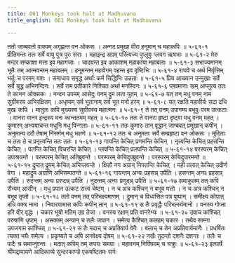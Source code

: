 ```yaml
---
title: 061 Monkeys took halt at Madhuvana
title_english: 061 Monkeys took halt at Madhuvana

---
```

<div class="audioEmbed"  caption="श्रीराम-हरिसीताराममूर्ति-घनपाठिभ्यां वचनम्" src="https://archive.org/download/Ramayana-recitation-Sriram-harisItArAmamUrti-Ghanapaati-v2/Kanda_5/Kanda_5_SK-061-Monkeys_took_halt_at_Madhuvana.mp3"></div>
ततो जाम्बवतो वाक्यम् अगृह्णन्त वन ओकसः ।  
अन्गद प्रमुखा वीरा हनूमान् च महाकपिः ॥ ५-६१-१  
प्रीतिमन्तः ततः सर्वे वायु पुत्र पुरः सराः ।  
महाइन्द्र अग्रम् परित्यज्य पुप्लुवुः प्लवग ऋषभाः ॥ ५-६१-२  
मेरु मन्दर सम्काशा मत्ता इव महागजाः ।  
चादयन्त इव आकाशम् महाकाया महाबलाः ॥ ५-६१-३  
सभाज्यमानम् भूतैः तम् आत्मवन्तम् महाबलम् ।  
हनूमन्तम् महावेगम् वहन्त इव दृष्टिभिः ॥ ५-६१-४  
राघवे च अर्थ निर्वृत्तिम् भर्तुः च परमम् यशः ।  
समाधाय समृद्ध अर्थाः कर्म सिद्धिभिः उन्नताः ॥ ५-६१-५  
प्रिय आख्यान उन्मुखाः सर्वे सर्वे युद्ध अभिनन्दिनः ।  
सर्वे राम प्रतीकारे निश्चित अर्था मनस्विनः ॥ ५-६१-६  
प्लवमानाः खम् आप्लुत्य ततः ते कानन ओक्सकः ।  
नन्दन उपमम् आसेदुः वनम् द्रुम लता युतम् ॥ ५-६१-७  
यत् तन् मधु वनम् नाम सुग्रीवस्य अभिरक्षितम् ।  
अधृष्यम् सर्व भूतानाम् सर्व भूत मनो हरम् ॥ ५-६१-८  
यत् रक्षति महावीर्यः सदा दधि मुखः कपिः ।  
मातुलः कपि मुख्यस्य सुग्रीवस्य महात्मनः ॥ ५-६१-९  
ते तत् वनम् उपागम्य बभूवुः परम उत्कटाः ।  
वानरा वानर इन्द्रस्य मनः कान्ततमम् महत् ॥ ५-६१-१०  
ततः ते वानरा हृष्टा दृष्ट्वा मधु वनम् महत् ।  
कुमारम् अभ्ययाचन्त मधूनि मधु पिन्गलाः ॥ ५-६१-११  
ततः कुमारः तान् वृद्धान् जाम्बवत् प्रमुखान् कपीन् ।  
अनुमान्य ददौ तेषाम् निसर्गम् मधु भक्षणे ॥ ५-६१-१२  
ततः च अनुमताः सर्वे सम्प्रहृष्टा वन ओकसः ।  
मुदिताः च ततः ते च प्रनृत्यन्ति ततः ततः ॥ ५-६१-१३  
गायन्ति केचित् प्रणमन्ति केचिन् ।  
नृत्यन्ति केचित् प्रहसन्ति केचित् ।  
पतन्ति केचित् विचरन्ति केचित् ।  
प्लवन्ति केचित् प्रलपन्ति केचित् ॥ ५-६१-१४  
परस्परम् केचित् उपाश्रयन्ते ।  
परस्परम् केचित् अतिब्रुवन्ते ।  
परस्परम् केचिदुपब्रुवन्ते ।  
परस्परम् केचिदुपारमन्ते ॥ ५-६१-१५  
द्रुमात् द्रुमम् केचित् अभिप्लवन्ते ।  
क्षितौ नग अग्रान् निपतन्ति केचित् ।  
मही तलात् केचित् उदीर्ण वेगा ।  
महाद्रुम अग्राणि अभिसम्पतन्ते ॥ ५-६१-१६  
गायन्तम् अन्यः प्रहसन्न् उपैति ।  
हसन्तम् अन्यः प्रहसन्न् उपैति ।  
रुदन्तम् अन्यः प्ररुदन्न् उपैति ।  
नुदन्तम् अन्यः प्रणुदन्न् उपैति ॥ ५-६१-१७  
समाकुलम् तत् कपि सैन्यम् आसीन् ।  
मधु प्रपान उत्कट सत्त्व चेष्टम् ।  
न च अत्र कश्चिन् न बभूव मत्तो ।  
न च अत्र कश्चिन् न बभूव तृप्तो ॥ ५-६१-१८  
ततो वनम् तत् परिभक्ष्यमाणम् ।  
द्रुमान् च विध्वंसित पत्र पुष्पान् ।  
समीक्ष्य कोपात् दधि वक्त्र नामा ।  
निवारयामास कपिः कपीन् तान् ॥ ५-६१-१९  
स तैः प्रवृद्धैः परिभर्त्स्यमानो ।  
वनस्य गोप्ता हरि वीर वृद्धः ।  
चकार भूयो मतिम् उग्र तेजा ।  
वनस्य रक्षाम् प्रति वानरेभ्यः ॥ ५-६१-२०  
उवाच कांश्चित् परुषाणि धृष्टम् ।  
असक्तम् अन्यान् च तलैः जघान ।  
समेत्य कैश्चित् कलहम् चकार ।  
तथैव साम्ना उपजगाम कांश्चित् ॥ ५-६१-२१  
स तैः मदाच् च अप्रतिवार्य वेगैः ।  
बलाच् च तेन अप्रतिवार्यमाणैः ।  
प्रधर्षितः त्यक्त भयैः समेत्य ।  
प्रकृष्यते च अपि अनवेक्ष्य दोषम् ॥ ५-६१-२२  
नखैः तुदन्तो दशनैः दशन्तः ।  
तलैः च पादैः च समाप्नुवन्तः ।  
मदात् कपिम् तम् कपयः समग्रा ।  
महावनम् निर्विषयम् च चक्रुः ॥ ५-६१-२३  
इत्यार्षे श्रीमद्रामायणे आदिकाव्ये सुन्दरकाण्डे एकषष्टितमः सर्गः